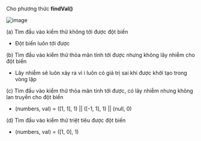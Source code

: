 ﻿Cho phương thức **findVal()**

![image](https://user-images.githubusercontent.com/48431650/96528367-b9741700-12ac-11eb-8e0b-e79678f3d756.png)

(a) Tìm đầu vào kiểm thử không tới được đột biến
* Đột biến luôn tới được

(b) Tìm đầu vào kiểm thử thỏa mãn tính tới được nhưng không lây nhiễm cho đột biến
* Lây nhiễm sẽ luôn xảy ra vì i luôn có giá trị sai khi được khởi tạo trong vòng lặp

(c) Tìm đầu vào kiểm thử thỏa mãn tính tới được, có lây nhiễm nhưng không lan truyền cho đột biến
* (numbers, val) = ([1, 1], 1) || ([-1, 1], 1) || (null, 0)

(d) Tìm đầu vào kiểm thử triệt tiêu được đột biến
* (numbers, val) = ([1, 0], 1)